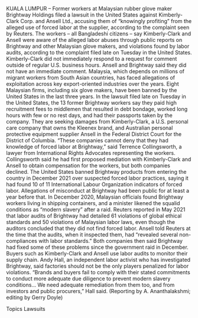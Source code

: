 KUALA LUMPUR – Former workers at Malaysian rubber glove maker Brightway Holdings filed a lawsuit in the United States against Kimberly-Clark Corp. and Ansell Ltd., accusing them of “knowingly profiting” from the alleged use of forced labor at the supplier, according to the complaint seen by Reuters.
The workers – all Bangladeshi citizens – say Kimberly-Clark and Ansell were aware of the alleged labor abuses through public reports on Brightway and other Malaysian glove makers, and violations found by labor audits, according to the complaint filed late on Tuesday in the United States.
Kimberly-Clark did not immediately respond to a request for comment outside of regular U.S. business hours.
Ansell and Brightway said they did not have an immediate comment.
Malaysia, which depends on millions of migrant workers from South Asian countries, has faced allegations of exploitation across key export-oriented industries over the years. Eight Malaysian firms, including six glove makers, have been banned by the United States in the last three years.
In the lawsuit filed late on Tuesday in the United States, the 13 former Brightway workers say they paid high recruitment fees to middlemen that resulted in debt bondage, worked long hours with few or no rest days, and had their passports taken by the company.
They are seeking damages from Kimberly-Clark, a U.S. personal care company that owns the Kleenex brand, and Australian personal protective equipment supplier Ansell in the Federal District Court for the District of Columbia.
“These companies cannot deny that they had knowledge of forced labor at Brightway,” said Terrence Collingsworth, a lawyer from International Rights Advocates representing the workers.
Collingsworth said he had first proposed mediation with Kimberly-Clark and Ansell to obtain compensation for the workers, but both companies declined.
The United States banned Brightway products from entering the country in December 2021 over suspected forced labor practices, saying it had found 10 of 11 International Labour Organization indicators of forced labor.
Allegations of misconduct at Brightway had been public for at least a year before that.
In December 2020, Malaysian officials found Brightway workers living in shipping containers, and a minister likened the squalid conditions as “modern slavery” after a raid.
Reuters reported in May 2021 that labor audits of Brightway had detailed 61 violations of global ethical standards and 50 violations of Malaysian labor laws, even though the auditors concluded that they did not find forced labor.
Ansell told Reuters at the time that the audits, when it inspected them, had “revealed several non-compliances with labor standards.”
Both companies then said Brightway had fixed some of these problems since the government raid in December.
Buyers such as Kimberly-Clark and Ansell use labor audits to monitor their supply chain.
Andy Hall, an independent labor activist who has investigated Brightway, said factories should not be the only players penalized for labor violations.
“Brands and buyers fail to comply with their stated commitments to conduct more adequate due diligence to prevent modern slavery conditions… We need adequate remediation from them too, and from investors and public procurers,” Hall said.
(Reporting by A. Ananthalakshmi; editing by Gerry Doyle)

Topics
Lawsuits

